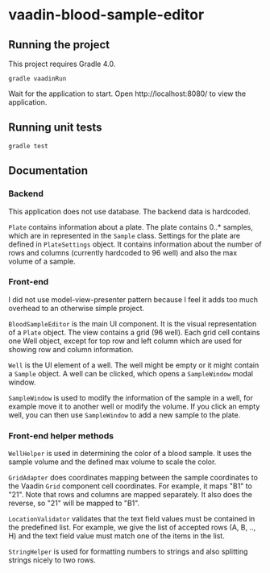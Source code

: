 # vaadin-blood-sample-editor

## Running the project

This project requires Gradle 4.0.

`gradle vaadinRun`

Wait for the application to start. Open http://localhost:8080/ to view the application.

## Running unit tests

`gradle test`

## Documentation

### Backend

This application does not use database. The backend data is hardcoded.

`Plate` contains information about a plate. The plate contains 0..* samples, which are in represented in the `Sample` class. Settings for the plate are defined in `PlateSettings` object. It contains information about the number of rows and columns (currently hardcoded to 96 well) and also the max volume of a sample.


### Front-end

I did not use model-view-presenter pattern because I feel it adds too much overhead to an otherwise simple project.

`BloodSampleEditor` is the main UI component. It is the visual representation of a `Plate` object. The view contains a grid (96 well). Each grid cell contains one Well object, except for top row and left column which are used for showing row and column information.

`Well` is the UI element of a well. The well might be empty or it might contain a `Sample` object. A well can be clicked, which opens a `SampleWindow` modal window.

`SampleWindow` is used to modify the information of the sample in a well, for example move it to another well or modify the volume. If you click an empty well, you can then use `SampleWindow` to add a new sample to the plate.

### Front-end helper methods

`WellHelper` is used in determining the color of a blood sample. It uses the sample volume and the defined max volume to scale the color.

`GridAdapter` does coordinates mapping between the sample coordinates to the Vaadin `Grid` component cell coordinates. For example, it maps "B1" to "21". Note that rows and columns are mapped separately. It also does the reverse, so "21" will be mapped to "B1".

`LocationValidator` validates that the text field values must be contained in the predefined list. For example, we give the list of accepted rows (A, B, .., H) and the text field value must match one of the items in the list.

`StringHelper` is used for formatting numbers to strings and also splitting strings nicely to two rows.